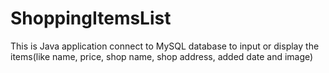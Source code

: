 # ShoppingItemsList
This is Java application connect to MySQL database to input or display the items(like name, price, shop name, shop address, added date and image)
